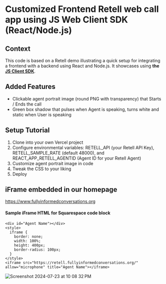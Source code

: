 # Customized Frontend Retell web call app using JS Web Client SDK (React/Node.js)

## Context

This code is based on a Retell demo illustrating a quick setup for integrating a frontend with a backend
using React and Node.js. It showcases using **the [JS Client SDK](https://github.com/adam-team/retell-client-js-sdk)**.

## Added Features

- Clickable agent portrait image (round PNG with transparency) that Starts / Ends the call
- Green box shadow that pulses when Agent is speaking, turns white and static when User is speaking

## Setup Tutorial

1. Clone into your own Vercel project
2. Configure environmental variables: RETELL_API (your Retell API Key), RETELL_SAMPLE_RATE (default 48000), and REACT_APP_RETELL_AGENTID (Agent ID for your Retell Agent)
3. Customize agent portrait image in code
4. Tweak the CSS to your liking
5. Deploy

## iFrame embedded in our homepage

https://www.fullyinformedconversations.org

#### Sample iFrame HTML for Squarespace code block
```
<div id="Agent Name"></div>
<style>
  iframe {
    border: none;
    width: 100%;
    height: 400px;
    border-radius: 100px;
  }
</style>
<iframe src="https://retell.fullyinformedconversations.org/" allow="microphone" title="Agent Name"></iframe>
```

![Screenshot 2024-07-23 at 10 08 32 PM](https://github.com/user-attachments/assets/a710f917-6764-4029-9e11-e091ce4cc72c)
